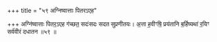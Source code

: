 +++
title = "५९ अग्निष्वात्ताः पितरऽएह"

+++
अग्नि॑ष्वात्ताः पितर॒ऽएह ग॑च्छत॒ सदः॑सदः सदत सुप्रणीतयः। अ॒त्ता ह॒वीꣳषि॒ प्रय॑तानि ब॒र्हिष्यथा॑ र॒यिꣳ सर्व॑वीरं दधातन ॥५९ ॥